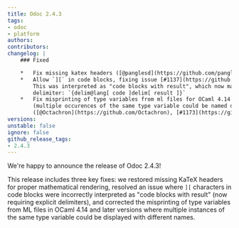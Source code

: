 ```yaml
---
title: Odoc 2.4.3
tags:
- odoc
- platform
authors:
contributors:
changelog: |
    ### Fixed

    *   Fix missing katex headers ([@panglesd](https://github.com/panglesd), [#1096](https://github.com/ocaml/odoc/pull/1096))
    *   Allow `][` in code blocks, fixing issue [#1137](https://github.com/ocaml/odoc/issues/1137) ([@Julow](https://github.com/Julow), [#1149](https://github.com/ocaml/odoc/pull/1149))  
        This was interpreted as "code blocks with result", which now mandates a  
        delimiter: `{delim@lang[ code ]delim[ result ]}`
    *   Fix misprinting of type variables from ml files for OCaml 4.14 and later  
        (multiple occurences of the same type variable could be named differently)  
        ([@Octachron](https://github.com/Octachron), [#1173](https://github.com/ocaml/odoc/pull/1173))
versions:
unstable: false
ignore: false
github_release_tags:
- 2.4.3
---
```


We're happy to announce the release of Odoc 2.4.3!

This release includes three key fixes: we restored missing KaTeX headers for proper mathematical rendering, resolved an issue where `][` characters in code blocks were incorrectly interpreted as "code blocks with result" (now requiring explicit delimiters), and corrected the misprinting of type variables from ML files in OCaml 4.14 and later versions where multiple instances of the same type variable could be displayed with different names.